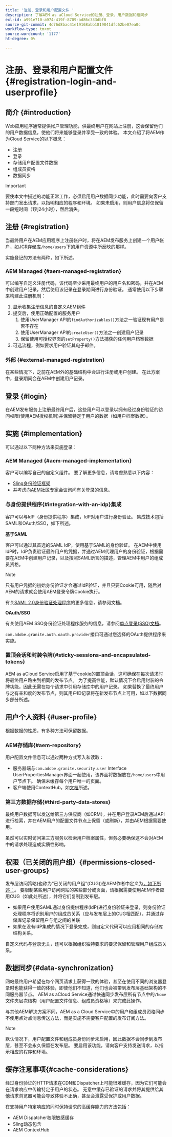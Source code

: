 ```yaml
---
title: '注册、登录和用户配置文件 '
description: 了解AEM as aCloud Service的注册、登录、用户数据和组同步
exl-id: a991e710-a974-419f-8709-ad86c333dbf8
source-git-commit: 4d76d8bac41e19168abb1819841dfc62be07ea0c
workflow-type: tm+mt
source-wordcount: '1177'
ht-degree: 0%

---
```


# 注册、登录和用户配置文件{#registration-login-and-userprofile}

## 简介 {#introduction}

Web应用程序通常提供帐户管理功能，供最终用户在网站上注册，这会保留他们的用户数据信息，使他们将来能够登录并享受一致的体验。 本文介绍了将AEM作为Cloud Service的以下概念：

* 注册
* 登录
* 存储用户配置文件数据
* 组成员资格
* 数据同步

>[!IMPORTANT]
>
>要使本文中描述的功能正常工作，必须启用用户数据同步功能，此时需要向客户支持部门发出请求，以指明相应的程序和环境。 如果未启用，则用户信息将仅保留一段短时间（1到24小时），然后消失。

## 注册 {#registration}

当最终用户在AEM应用程序上注册帐户时，将在AEM发布服务上创建一个用户帐户，如JCR存储库`/home/users`下的用户资源中所反映的那样。

实施登记的方法有两种，如下所述。

### AEM Managed {#aem-managed-registration}

可以编写自定义注册代码，该代码至少采用最终用户的用户名和密码，并在AEM中创建用户记录，然后使用该记录在登录期间进行身份验证。 通常使用以下步骤来构建此注册机制：

1. 显示收集注册信息的自定义AEM组件
1. 提交后，使用正确配置的服务用户
   1. 使用UserManager API的`findAuthorizables()`方法之一验证现有用户是否不存在
   1. 使用UserManager API的`createUser()`方法之一创建用户记录
   1. 保留使用可授权界面的`setProperty()`方法捕获的任何用户档案数据
1. 可选流程，例如要求用户验证其电子邮件。

### 外部 {#external-managed-registration}

在某些情况下，之前在AEM外的基础结构中会进行注册或用户创建。 在此方案中，登录期间会在AEM中创建用户记录。

## 登录 {#login}

在AEM发布服务上注册最终用户后，这些用户可以登录以拥有经过身份验证的访问权限(使用AEM授权机制)并保留特定于用户的数据（如用户档案数据）。

## 实施 {#implementation}

可以通过以下两种方法来实施登录：

### AEM Managed {#aem-managed-implementation}

客户可以编写自己的自定义组件。 要了解更多信息，请考虑熟悉以下内容：

* [Sling身份验证框架](https://sling.apache.org/documentation/the-sling-engine/authentication/authentication-framework.html)
* 并考虑[向AEM社区专家会议](http://bit.ly/ATACEFeb15)询问有关登录的信息。

### 与身份提供程序{#integration-with-an-idp}集成

客户可以与IdP（身份提供程序）集成，IdP对用户进行身份验证。 集成技术包括SAML和OAuth/SSO，如下所述。

**基于SAML**

客户可以通过其首选的SAML IdP，使用基于SAML的身份验证。 在AEM中使用IdP时，IdP负责验证最终用户的凭据，并通过AEM代理用户的身份验证，根据需要在AEM中创建用户记录，以及按照SAML断言的描述，管理AEM中用户的组成员资格。

>[!NOTE]
>
>只有用户凭据的初始身份验证才会通过IdP验证，并且只要Cookie可用，随后对AEM的请求就会使用AEM登录令牌Cookie执行。

有关[SAML 2.0身份验证处理程序](https://experienceleague.adobe.com/docs/experience-manager-65/administering/security/saml-2-0-authenticationhandler.html?lang=en#saml-authentication-handler)的更多信息，请参阅文档。

**OAuth/SSO**

有关使用AEM SSO身份验证处理程序服务的信息，请参阅[单点登录(SSO)文档](https://experienceleague.adobe.com/docs/experience-manager-65/deploying/configuring/single-sign-on.html)。

`com.adobe.granite.auth.oauth.provider`接口可通过您选择的OAuth提供程序来实施。

### 置顶会话和封装令牌{#sticky-sessions-and-encapsulated-tokens}

AEM as aCloud Service启用了基于cookie的置顶会话，这可确保在每次请求时将最终用户路由到相同的发布节点。 为了提高性能，默认情况下会启用封装的令牌功能，因此无需在每个请求中引用存储库中的用户记录。 如果替换了最终用户与之有亲和度的发布节点，则其用户ID记录将在新发布节点上可用，如以下数据同步部分所述。

## 用户个人资料 {#user-profile}

根据数据的性质，有多种方法可保留数据。

### AEM存储库{#aem-repository}

用户配置文件信息可以通过两种方式写入和读取：

* 服务器端与`com.adobe.granite.security.user` Interface UserPropertiesManager界面一起使用，该界面将数据放在`/home/users`中用户节点下。 确保未缓存每个用户唯一的页面。
* 客户端使用ContextHub，如[文档](https://experienceleague.adobe.com/docs/experience-manager-cloud-service/implementing/personalization/contexthub.html?lang=en#personalization)所述。

### 第三方数据存储{#third-party-data-stores}

最终用户数据可以发送给第三方供应商（如CRM），并在用户登录AEM后通过API进行检索，并在AEM用户的配置文件节点上保留（或刷新），并由AEM根据需要使用。

虽然可以实时访问第三方服务以检索用户档案属性，但务必要确保这不会对AEM中的请求处理造成实质性影响。

## 权限（已关闭的用户组）{#permissions-closed-user-groups}

发布层访问策略(也称为“已关闭的用户组”(CUG))在AEM作者中定义为[，如下所述：](https://experienceleague.adobe.com/docs/experience-manager-65/administering/security/cug.html?lang=en#applying-your-closed-user-group-to-content-pages)。 要限制某些用户访问网站的某些部分或页面，请根据需要使用AEM作者应用CUG（如此处所述），并将它们复制到发布层。

* 如果用户使用SAML通过身份提供程序(IdP)进行身份验证来登录，则身份验证处理程序将识别用户的组成员关系（应与发布层上的CUG相匹配），并通过存储库记录保留用户与组之间的关联
* 如果在没有IdP集成的情况下登录完成，则自定义代码可以应用相同的存储库结构关系。

自定义代码与登录无关，还可以根据组织独特要求的要求保留和管理用户组成员关系。

## 数据同步{#data-synchronization}

网站最终用户希望在每个网页请求上获得一致的体验，甚至在使用不同的浏览器登录时也能获得一致的体验，即使他们不知道，他们也会被带到发布层基础架构的不同服务器节点。 AEM as aCloud Service通过快速同步发布层所有节点中的`/home`文件夹层次结构（用户配置文件信息、组成员资格等）来完成此操作。

与其他AEM解决方案不同，AEM as a Cloud Service中的用户和组成员资格同步不使用点对点消息传送方法，而是实施不需要客户配置的发布订阅方法。

>[!NOTE]
>
>默认情况下，用户配置文件和组成员身份同步未启用，因此数据不会同步到发布层，甚至不会永久保留在发布层。 要启用该功能，请向客户支持发送请求，以指示相应的程序和环境。

## 缓存注意事项{#cache-considerations}

经过身份验证的HTTP请求在CDN和Dispatcher上可能很难缓存，因为它们可能会在请求响应中传输特定于用户的状态。 无意中缓存已验证的请求并将其提供给其他请求浏览器可能会导致体验不正确，甚至会泄露受保护或用户数据。

在支持用户特定响应的同时保持请求的高缓存能力的方法包括：

* AEM Dispatcher权限敏感缓存
* Sling动态包含
* AEM ContextHub
